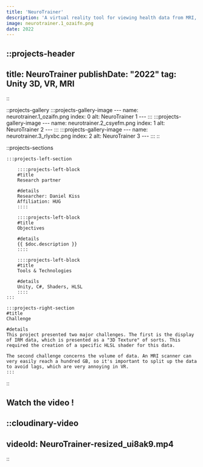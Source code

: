 ```yaml
---
title: 'NeuroTrainer'
description: 'A virtual reality tool for viewing health data from MRI, CT, and similar scanners.'
image: neurotrainer.1_ozaifn.png
date: 2022
---
```


<!-- Project heading and meta info (date, type) -->
::projects-header
---
title: NeuroTrainer
publishDate: "2022"
tag: Unity 3D, VR, MRI
---
::

<!-- Project gallery -->
::projects-gallery
    :::projects-gallery-image
    ---
    name: neurotrainer.1_ozaifn.png
    index: 0
    alt: NeuroTrainer 1
    ---
    :::
    :::projects-gallery-image
    ---
    name: neurotrainer.2_csyefm.png
    index: 1
    alt: NeuroTrainer 2
    ---
    :::
    :::projects-gallery-image
    ---
    name: neurotrainer.3_rlyxbc.png
    index: 2
    alt: NeuroTrainer 3
    ---
    :::
::

::projects-sections
<!-- Single project left section details -->
    :::projects-left-section
<!-- . Partner -->
        ::::projects-left-block
        #title
        Research partner

        #details
        Researcher: Daniel Kiss  
        Affiliation: HUG
        ::::


<!-- . Objective -->
        ::::projects-left-block
        #title
        Objectives

        #details
        {{ $doc.description }}
        ::::

<!-- . Tools & Technologies  -->
        ::::projects-left-block
        #title
        Tools & Technologies

        #details
        Unity, C#, Shaders, HLSL  
        ::::
    :::


<!-- . Challenge -->
    :::projects-right-section
    #title
    Challenge

    #details
    This project presented two major challenges. The first is the display of IRM data, which is presented as a "3D Texture" of sorts. This required the creation of a specific HLSL shader for this data.

    The second challenge concerns the volume of data. An MRI scanner can very easily reach a hundred GB, so it's important to split up the data to avoid lags, which are very annoying in VR.
    :::
::

## Watch the video !

::cloudinary-video
---
videoId: NeuroTrainer-resized_ui8ak9.mp4
---
::
<!-- Related projects -->